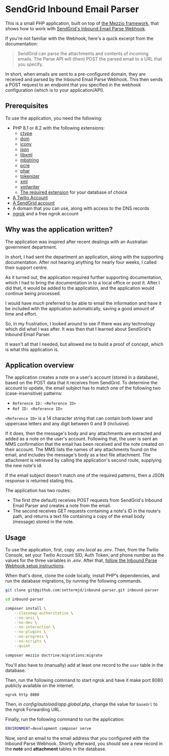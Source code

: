 # SendGrid Inbound Email Parser

This is a small PHP application, built on top of [the Mezzio framework][mezzio-docs], that shows how to work with [SendGrid's Inbound Email Parse Webhook][email-parse-webhook-docs].

If you're not familiar with the Webhook, here's a quick excerpt from the documentation:

> SendGrid can parse the attachments and contents of incoming emails.
> The Parse API will (then) POST the parsed email to a URL that you specify. 

In short, when emails are sent to a pre-configured domain, they are received and parsed by the Inbound Email Parse Webhook. 
This then sends a POST request to an endpoint that you specified in the webhook configuration (which is to your application/API).

## Prerequisites

To use the application, you need the following:

- PHP 8.1 or 8.2 with the following extensions:
  - [ctype][ext-ctype]
  - [dom][ext-dom]
  - [iconv][ext-iconv]
  - [json][ext-json]
  - [libxml][ext-libxml]
  - [mbstring][ext-mbstring]
  - [pcre][ext-pcre]
  - [phar][ext-phar]
  - [tokenizer][ext-tokenizer]
  - [xml][ext-xml]
  - [xmlwriter][ext-xmlwriter]
  - [The required extension](https://www.doctrine-project.org/projects/doctrine-dbal/en/3.7/reference/platforms.html) for your database of choice
- [A Twilio Account](https://www.twilio.com/try-twilio) 
- [A SendGrid account](https://signup.sendgrid.com/)
- A domain that you can use, along with access to the DNS records
- [ngrok][ngrok-url] and a free ngrok account

## Why was the application written?

The application was inspired after recent dealings with an Australian government department.

In short, I had sent the department an application, along with the supporting documentation. 
After not hearing anything for nearly four weeks, I called their support centre. 

As it turned out, the application required further supporting documentation, which I had to bring the documentation in to a local office or post it. 
After I did that, it would be added to the application, and the application would continue being processed. 

I would have _much_ preferred to be able to email the information and have it be included with the application automatically, saving a good amount of time and effort.

So, in my frustration, I looked around to see if there was any technology which did what I was after.
It was then that I learned about SendGrid's Inbound Email Parser.

It wasn't all that I needed, but allowed me to build a proof of concept, which is what this application is.

## Application overview

The application creates a note on a user's account (stored in a database), based on the POST data that it receives from SendGrid.
To determine the account to update, the email subject has to match one of the following two (case-insensitive) patterns:

- `Reference ID: <Reference ID>`
- `Ref ID: <Reference ID>`

`<Reference ID>` is a 14 character string that can contain both lower and uppercase letters and any digit between 0 and 9 (inclusive).

If it does, then the message's body and any attachments are extracted and added as a note on the user's account. 
Following that, the user is sent an MMS confirmation that the email has been received and the note created on their account.
The MMS lists the names of any attachments found on the email, and includes the message's body as a text file attachment.
The attachment is retrieved by calling the application's second route, supplying the new note's id.

If the email subject doesn't match one of the required patterns, then a JSON response is returned stating this.

The application has two routes: 

- The first (the default) receives POST requests from SendGrid's Inbound Email Parser and creates a note from the email.
- The second receives GET requests containing a note's ID in the route's path, and returns a text file containing a copy of the email body (message) stored in the note.

## Usage

To use the application, first, copy _.env.local_ as _.env_.
Then, from the Twilio Console, set your Twilio Account SID, Auth Token, and phone number as the values for the three variables in _.env_.
After that, [follow the Inbound Parse Webhook setup instructions][inbound-parse-webhook-setup-docs].

When that's done, clone the code locally, install PHP's dependencies, and run the database migrations, by running the following commands.

```bash
git clone git@github.com:settermjd/inbound-parser.git inbound-parser

cd inbound-parser

composer install \
    --classmap-authoritative \
    --no-ansi \
    --no-dev \
    --no-interaction \
    --no-plugins \
    --no-progress \
    --no-scripts \
    --quiet
    
composer mezzio doctrine:migrations:migrate
```

You'll also have to (manually) add at least one record to the `user` table in the database.

Then, run the following command to start ngrok and have it make port 8080 publicly available on the internet.

```bash
ngrok http 8080
```

Then, in _config/autoload/app.global.php_, change the value for `baseUrl` to the ngrok Forwarding URL.

Finally, run the following command to run the application:

```bash
ENVIRONMENT=development composer serve
```

Now, send an email to the email address that you configured with the Inbound Parse Webhook. 
Shortly afterward, you should see a new record in the **note** and **attachment** tables in the database. 

[email-parse-webhook-docs]: https://docs.sendgrid.com/for-developers/parsing-email/inbound-email 
[inbound-parse-webhook-setup-docs]: https://docs.sendgrid.com/for-developers/parsing-email/setting-up-the-inbound-parse-webhook
[mezzio-docs]: https://docs.mezzio.dev/
[ext-ctype]: https://www.php.net/manual/en/intro.ctype.php
[ext-dom]: https://www.php.net/manual/en/intro.dom.php
[ext-iconv]: https://www.php.net/manual/en/intro.iconv.php
[ext-json]: https://www.php.net/manual/en/intro.json.php
[ext-libxml]: https://www.php.net/manual/en/intro.libxml.php
[ext-mbstring]: https://www.php.net/manual/en/intro.mbstring.php
[ext-pcre]: https://www.php.net/manual/en/intro.pcre.php
[ext-phar]: https://www.php.net/manual/en/intro.phar.php
[ext-tokenizer]: https://www.php.net/manual/en/intro.tokenizer.php
[ext-xml]: https://www.php.net/manual/en/intro.xml.php
[ext-xmlwriter]: https://www.php.net/manual/en/intro.xmlwriter.php
[ngrok-url]: https://ngrok.com/
